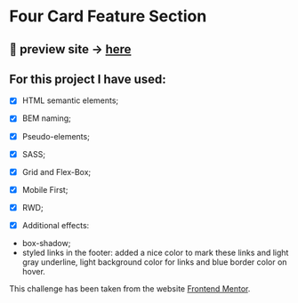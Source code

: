 # Four Card Feature Section

## 🎥 preview site &rarr; [here](https://szymonrojek.github.io/four-card-section/)

## **For this project I have used:**
* [x] HTML semantic elements;
* [x] BEM naming;
* [x] Pseudo-elements;
* [x] SASS;
* [x] Grid and Flex-Box;
* [x] Mobile First;
* [x] RWD;

* [x] Additional effects: 
- box-shadow;
- styled links in the footer: added a nice color to mark these links and light gray underline, light background color for links and blue border color on hover.


This challenge has been taken from the website [Frontend Mentor](https://www.frontendmentor.io).